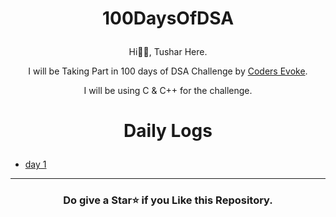 # <p align="center">100DaysOfDSA </p>
<p align="center"> Hi🙋‍♂️, Tushar Here.</p>

<p align="center">I will be Taking Part in 100 days of DSA Challenge by <a href="https://github.com/Coders-Evoke-Community/DailyDsaWithCodersEvoke">Coders Evoke</a>.</p>

<p align="center">I will be using C & C++ for the challenge. </p>

# <p align="center"> Daily Logs </p>
- [day 1](https://github.com/Tushar-2003/100DaysOfDSA/tree/main/Codes/Day%201)

<hr>

### <p align="center">Do give a Star⭐ if you Like this Repository.</p>
